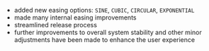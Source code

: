 - added new easing options: `SINE`, `CUBIC`, `CIRCULAR`, `EXPONENTIAL`
- made many internal easing improvements
- streamlined release process
- further improvements to overall system stability and other minor adjustments have been made to enhance the user experience